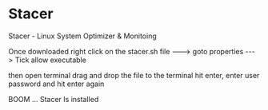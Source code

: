 # Stacer
Stacer - Linux System Optimizer &amp; Monitoing


Once downloaded right click on the stacer.sh file ---> goto properties ---> Tick allow executable

then open terminal drag and drop the file to the terminal hit enter, enter user password and hit enter again

BOOM ... Stacer Is installed
